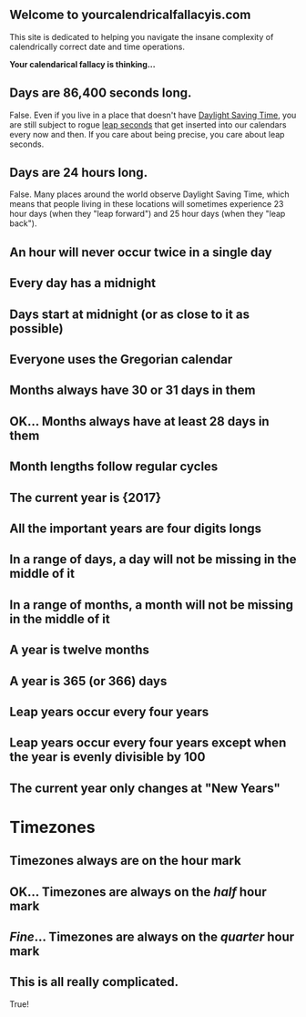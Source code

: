 ## Welcome to yourcalendricalfallacyis.com

This site is dedicated to helping you navigate the insane complexity of calendrically correct date and time operations.

**Your calendarical fallacy is thinking...**

## Days are 86,400 seconds long.

False. Even if you live in a place that doesn't have [Daylight Saving Time](https://en.wikipedia.org/wiki/Daylight_saving_time), you are still subject to rogue [leap seconds](https://en.wikipedia.org/wiki/Leap_second) that get inserted into our calendars every now and then. If you care about being precise, you care about leap seconds.

## Days are 24 hours long.

False. Many places around the world observe Daylight Saving Time, which means that people living in these locations will sometimes experience 23 hour days (when they "leap forward") and 25 hour days (when they "leap back").

## An hour will never occur twice in a single day
## Every day has a midnight
## Days start at midnight (or as close to it as possible)
## Everyone uses the Gregorian calendar
## Months always have 30 or 31 days in them
## OK... Months always have at least 28 days in them
## Month lengths follow regular cycles
## The current year is {2017}
## All the important years are four digits longs
## In a range of days, a day will not be missing in the middle of it
## In a range of months, a month will not be missing in the middle of it
## A year is twelve months
## A year is 365 (or 366) days
## Leap years occur every four years
## Leap years occur every four years except when the year is evenly divisible by 100
## The current year only changes at "New Years"

# Timezones
## Timezones always are on the hour mark
## OK... Timezones are always on the *half* hour mark
## *Fine*... Timezones are always on the *quarter* hour mark

## This is all really complicated.

True!
